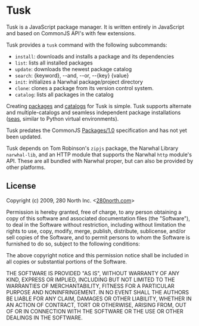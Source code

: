
Tusk
====

Tusk is a JavaScript package manager.  It is written entirely in JavaScript and
based on CommonJS API's with few extensions.

Tusk provides a `tusk` command with the following subcommands:

* `install`: downloads and installs a package and its dependencies
* `list`: lists all installed packages
* `update`: downloads the newest package catalog
* `search`: {keyword}, --and, --or, --{key} {value}
* `init`: initializes a Narwhal package/project directory
* `clone`: clones a package from its version control system.
* `catalog`: lists all packages in the catalog

Creating [packages](docs/package.md) and [catalogs](docs/catalog.md) for Tusk
is simple.  Tusk supports alternate and multiple-catalogs and seamless
independent package installations ([seas](docs/sea.md), similar to Python
virtual environments).

Tusk predates the CommonJS
[Packages/1.0](http://wiki.commonjs.org/wiki/Packages/1.0) specification and
has not yet been updated.


Tusk depends on Tom Robinson's `zipjs` package, the Narwhal Library
`narwhal-lib`, and an HTTP module that supports the Narwhal `http` module's
API.  These are all bundled with Narwhal proper, but can also be provided by
other platforms.

License
-------

Copyright (c) 2009, 280 North Inc. <[280north.com](http://280north.com/)\>

Permission is hereby granted, free of charge, to any person obtaining a copy
of this software and associated documentation files (the "Software"), to
deal in the Software without restriction, including without limitation the
rights to use, copy, modify, merge, publish, distribute, sublicense, and/or
sell copies of the Software, and to permit persons to whom the Software is
furnished to do so, subject to the following conditions:

The above copyright notice and this permission notice shall be included in
all copies or substantial portions of the Software.

THE SOFTWARE IS PROVIDED "AS IS", WITHOUT WARRANTY OF ANY KIND, EXPRESS OR
IMPLIED, INCLUDING BUT NOT LIMITED TO THE WARRANTIES OF MERCHANTABILITY,
FITNESS FOR A PARTICULAR PURPOSE AND NONINFRINGEMENT. IN NO EVENT SHALL
THE AUTHORS BE LIABLE FOR ANY CLAIM, DAMAGES OR OTHER LIABILITY, WHETHER
IN AN ACTION OF CONTRACT, TORT OR OTHERWISE, ARISING FROM, OUT OF OR IN
CONNECTION WITH THE SOFTWARE OR THE USE OR OTHER DEALINGS IN THE SOFTWARE.

